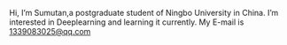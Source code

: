 Hi, I’m Sumutan,a postgraduate student of Ningbo University in China.
I’m interested in Deeplearning and learning it currently.
My E-mail is 1339083025@qq.com

<!---
Sumutan/Sumutan is a ✨ special ✨ repository because its `README.md` (this file) appears on your GitHub profile.
You can click the Preview link to take a look at your changes.
--->
